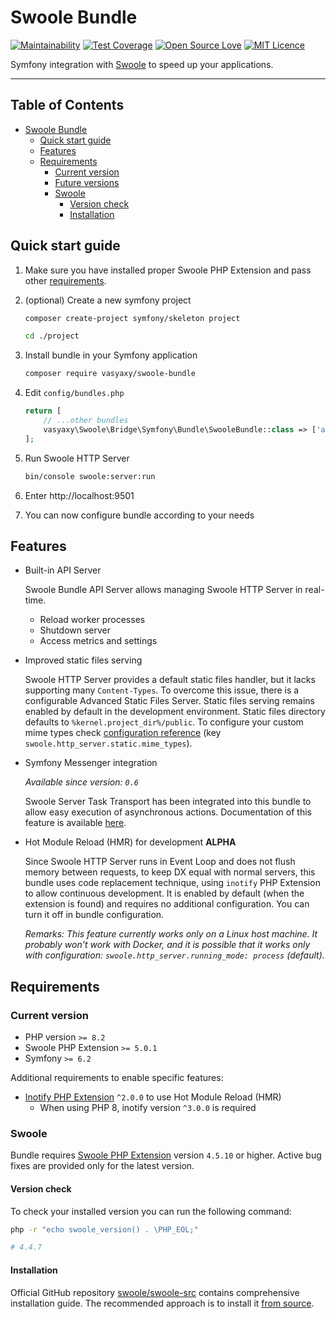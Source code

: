 # Swoole Bundle

[![Maintainability](https://api.codeclimate.com/v1/badges/1d73a214622bba769171/maintainability)](https://codeclimate.com/github/vasyaxy/swoole-bundle/maintainability)
[![Test Coverage](https://api.codeclimate.com/v1/badges/1d73a214622bba769171/test_coverage)](https://codeclimate.com/github/vasyaxy/swoole-bundle/test_coverage)
[![Open Source Love](https://badges.frapsoft.com/os/v1/open-source.svg?v=103)](https://github.com/ellerbrock/open-source-badges/)
[![MIT Licence](https://badges.frapsoft.com/os/mit/mit.svg?v=103)](https://opensource.org/licenses/mit-license.php)

Symfony integration with [Swoole](https://www.swoole.co.uk/) to speed up your applications.

---

## Table of Contents

- [Swoole Bundle](#swoole-bundle)
  - [Quick start guide](#quick-start-guide)
  - [Features](#features)
  - [Requirements](#requirements)
    - [Current version](#current-version)
    - [Future versions](#future-versions)
    - [Swoole](#swoole)
      - [Version check](#version-check)
      - [Installation](#installation)

## Quick start guide

1. Make sure you have installed proper Swoole PHP Extension and pass other [requirements](#requirements).

2. (optional) Create a new symfony project

    ```bash
    composer create-project symfony/skeleton project

    cd ./project
    ```

3. Install bundle in your Symfony application

    ```bash
    composer require vasyaxy/swoole-bundle
    ```

4. Edit `config/bundles.php`

    ```php
    return [
        // ...other bundles
        vasyaxy\Swoole\Bridge\Symfony\Bundle\SwooleBundle::class => ['all' => true],
    ];
    ```

5. Run Swoole HTTP Server

    ```bash
    bin/console swoole:server:run
    ```

6. Enter http://localhost:9501

7. You can now configure bundle according to your needs

## Features

-   Built-in API Server

    Swoole Bundle API Server allows managing Swoole HTTP Server in real-time.

    -   Reload worker processes
    -   Shutdown server
    -   Access metrics and settings

-   Improved static files serving

    Swoole HTTP Server provides a default static files handler, but it lacks supporting many `Content-Types`. To overcome this issue, there is a configurable Advanced Static Files Server. Static files serving remains enabled by default in the development environment. Static files directory defaults to `%kernel.project_dir%/public`. To configure your custom mime types check [configuration reference](docs/configuration-reference.md) (key `swoole.http_server.static.mime_types`).

-   Symfony Messenger integration

    _Available since version: `0.6`_

    Swoole Server Task Transport has been integrated into this bundle to allow easy execution of asynchronous actions. Documentation of this feature is available [here](docs/swoole-task-symfony-messenger-transport.md).

-   Hot Module Reload (HMR) for development **ALPHA**

    Since Swoole HTTP Server runs in Event Loop and does not flush memory between requests, to keep DX equal with normal servers, this bundle uses code replacement technique, using `inotify` PHP Extension to allow continuous development. It is enabled by default (when the extension is found) and requires no additional configuration. You can turn it off in bundle configuration.

    _Remarks: This feature currently works only on a Linux host machine. It probably won't work with Docker, and it is possible that it works only with configuration: `swoole.http_server.running_mode: process` (default)._

## Requirements

### Current version

-   PHP version `>= 8.2`
-   Swoole PHP Extension `>= 5.0.1`
-   Symfony `>= 6.2`

Additional requirements to enable specific features:

-   [Inotify PHP Extension](https://pecl.php.net/package/inotify) `^2.0.0` to use Hot Module Reload (HMR)
    -   When using PHP 8, inotify version `^3.0.0` is required

### Swoole

Bundle requires [Swoole PHP Extension](https://github.com/swoole/swoole-src) version `4.5.10` or higher. Active bug fixes are provided only for the latest version.

#### Version check

To check your installed version you can run the following command:

```sh
php -r "echo swoole_version() . \PHP_EOL;"

# 4.4.7
```

#### Installation

Official GitHub repository [swoole/swoole-src](https://github.com/swoole/swoole-src#%EF%B8%8F-installation) contains comprehensive installation guide. The recommended approach is to install it [from source](https://github.com/swoole/swoole-src#3-install-from-source-recommended).
